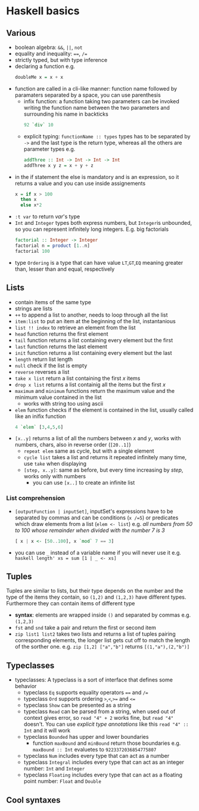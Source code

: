 # Haskell basics
<!-- toc -->
## Various
* boolean algebra: `&&`, `||`, `not`
* equality and inequality: `==`, `/=`
* strictly typed, but with type inference
* declaring a function e.g.
  ```haskell
  doubleMe x = x + x
  ```
* function are called in a cli-like manner: function name followed by paramaters separated by a space, you can use parenthesis
  * infix function: a function taking two parameters can be invoked writing the function name between the two parameters and surrounding his name in backticks 
    ```haskell
    92 `div` 10
    ```
  * explicit typing: `functionName :: types` types has to be separated by `->` and the last type is the return type, whereas all the others are parameter types e.g.
    ```haskell
    addThree :: Int -> Int -> Int -> Int  
    addThree x y z = x + y + z
    ```
* in the if statement the else is mandatory and is an expression, so it returns a value and you can use inside assignements
  ```haskell
  x = if x > 100  
    then x  
    else x*2
  ```
* `:t var` to return _var_'s type
* `Int` and `Integer` types both express numbers, but `Integer`is unbounded, so you can represent infinitely long integers. E.g. big factorials
  ```haskell
  factorial :: Integer -> Integer
  factorial n = product [1..n]  
  factorial 100
  ```
* type `Ordering` is a type that can have value `LT`,`GT`,`EQ` meaning greater than, lesser than and equal, respectively

## Lists
* contain items of the same type
* strings are lists
* `++` to append a list to another, needs to loop through all the list
* `item:list` to put an item at the beginning of the list, instantanious
* `list !! index` to retrieve an element from the list
* `head` function returns the first element
* `tail` function returns a list containing every element but the first
* `last` function returns the last element
* `init` function returns a list containing every element but the last
* `length` return list length
* `null` check if the list is empty
* `reverse` reverses a list
* `take x list` return a list containing the first _x_ items
* `drop x list` returns a list containig all the items but the first _x_
* `maximum` and `minimum` functions return the maximum value and the minimum value contained in the list
  * works with string too using ascii
* `elem` function checks if the element is contained in the list, usually called like an inifix function 
  ```haskell
  4 `elem` [3,4,5,6]
  ```
* `[x..y]` returns a list of all the numbers between _x_ and _y_, works with numbers, chars, also in reverse order \(`[20..1]`\)
  * `repeat elem` same as cycle, but with a single element
  * `cycle list` takes a list and returns it repeated infinitely many time, use `take` when displaying
  * `[step, x..y]`: same as before, but every time increasing by _step_, works only with numbers
    * you can use `[x..]` to create an infinite list

### List comprehension
* `[outputFunction | inputSet]`, inputSet's expressions have to be separated by commas and can be conditions \(`x /=5`\) or predicates which draw elements from a list \(`elem <- list`\) e.g. _all numbers from 50 to 100 whose remainder when divided with the number 7 is 3_
    ```haskell
    [ x | x <- [50..100], x `mod` 7 == 3]
    ```

* you can use `_` instead of a variable name if you will never use it e.g.
      ```haskell
      length' xs = sum [1 | _ <- xs]
      ```
      
## Tuples
Tuples are similar to lists, but their type depends on the number and the type of the  items they contain, so `(1,2)` and `(1,2,3)` have different types. Furthermore they can contain items of different type
* **syntax**: elements are wrapped inside `()` and separated by commas e.g. `(1,2,3)`
* `fst` and `snd` take a pair and return the first or second item
* `zip list1 list2` takes two lists and returns a list of tuples pairing corresponding elements, the longer list gets cut off to match the length of the sorther one. e.g. `zip [1,2] ["a","b"]` returns `[(1,"a"),(2,"b")]`

## Typeclasses
* typeclasses: A typeclass is a sort of interface that defines some behavior
  * typeclass `Eq` supports equality operators `==` and `/=`
  * typeclass `Ord` supports ordering `>`,`<`,`>=` and `<=`
  * typeclass `Show` can be presented as a string
  * typeclass `Read` can be parsed from a string, when used out of context gives error, so `read "4" + 2` works fine, but `read "4"` doesn't. You can use _explicit type annotations_ like this `read "4" :: Int` and it will work
  * typeclass `Bounded` has upper and lower boundaries
    * function `maxBound` and `minBound` return those boundaries e.g. `maxBound :: Int` evaluetes to `9223372036854775807`
  * typeclass `Num` includes every type that can act as a number
  * typeclass `Integral` includes every type that can act as an integer number: `Int` and `Integer`
  * typeclass `Floating` includes every type that can act as a floating point number: `Float` and `Double`

## Cool syntaxes


